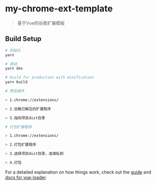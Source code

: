 # my-chrome-ext-template

> 基于Vue的谷歌扩展模板

## Build Setup

``` bash
# 初始化
yarn

# 调试
yarn dev

# build for production with minification
yarn build

# 预览插件

> 1.chrome://extensions/ 

> 2.加载已解压的扩展程序

> 3.指向项目dist目录

# 打包扩展程序

> 1.chrome://extensions/ 

> 2.打包扩展程序

> 3.选择项目dist目录，选填私钥

> 4.打包

```

For a detailed explanation on how things work, check out the [guide](http://vuejs-templates.github.io/webpack/) and [docs for vue-loader](http://vuejs.github.io/vue-loader).

